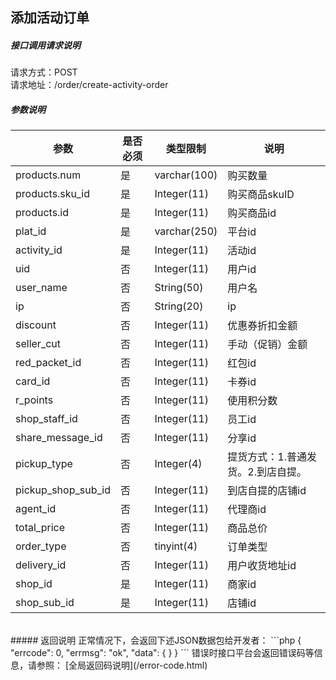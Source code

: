 
## __添加活动订单__
##### 接口调用请求说明
请求方式：POST
<br  />
请求地址：/order/create-activity-order
<br  />
##### 参数说明
| 参数 | 是否必须 | 类型限制 | 说明 |
| -- | -- | -- | -- |
|products.num|是|varchar(100)|购买数量|
|products.sku_id|是|Integer(11)|购买商品skuID|
|products.id|是|Integer(11)|购买商品id|
|plat_id|是|varchar(250)|平台id|
|activity_id|是|Integer(11)|活动id|
|uid|否|Integer(11)|用户id|
|user_name|否|String(50)|用户名|
|ip|否|String(20)|ip|
|discount|否|Integer(11)|优惠券折扣金额|
|seller_cut|否|Integer(11)|手动（促销）金额|
|red_packet_id|否|Integer(11)|红包id|
|card_id|否|Integer(11)|卡券id|
|r_points|否|Integer(11)|使用积分数|
|shop_staff_id|否|Integer(11)|员工id|
|share_message_id|否|Integer(11)|分享id|
|pickup_type|否|Integer(4)|提货方式：1.普通发货。2.到店自提。|
|pickup_shop_sub_id|否|Integer(11)|到店自提的店铺id|
|agent_id|否|Integer(11)|代理商id|
|total_price|否|Integer(11)|商品总价|
|order_type|否|tinyint(4)|订单类型|
|delivery_id|否|Integer(11)|用户收货地址id|
|shop_id|是|Integer(11)|商家id|
|shop_sub_id|是|Integer(11)|店铺id|
<br  />
##### 返回说明
正常情况下，会返回下述JSON数据包给开发者：
```php
{
    "errcode": 0,
    "errmsg": "ok",
    "data": {
    }
}
```
错误时接口平台会返回错误码等信息，请参照：
[全局返回码说明](/error-code.html)
<br  /><br  />
